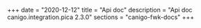 +++
date        = "2020-12-12"
title       = "Api doc"
description = "Api doc canigo.integration.pica 2.3.0"
sections    = "canigo-fwk-docs"
+++
